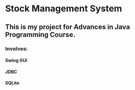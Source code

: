 #  Stock Management System

## This is my project for Advances in Java Programming Course.

### Involves:
#### **Swing GUI** 
#### **JDBC** 
#### **SQLite** 
